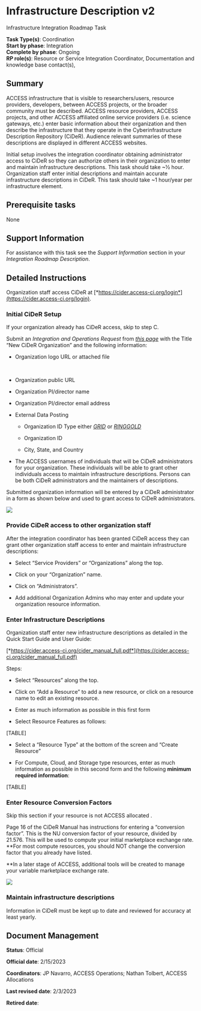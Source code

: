 # Infrastructure Description v2

Infrastructure Integration Roadmap Task

**Task Type(s)**: Coordination  
**Start by phase**: Integration  
**Complete by phase**: Ongoing  
**RP role(s)**: Resource or Service Integration Coordinator, Documentation and knowledge base contact(s),

## Summary

ACCESS infrastructure that is visible to researchers/users, resource providers, developers, between ACCESS projects, or the broader community must be described. ACCESS resource providers, ACCESS projects, and other ACCESS affiliated online service providers (i.e. science gateways, etc.) enter basic information about their organization and then describe the infrastructure that they operate in the Cyberinfrastructure Description Repository (CiDeR). Audience relevant summaries of these descriptions are displayed in different ACCESS websites.

Initial setup involves the integration coordinator obtaining administrator access to CiDeR so they can authorize others in their organization to enter and maintain infrastructure descriptions. This task should take ~½ hour. Organization staff enter initial descriptions and maintain accurate infrastructure descriptions in CiDeR. This task should take ~1 hour/year per infrastructure element.

## Prerequisite tasks

None

## Support Information

For assistance with this task see the *Support Information* section in your *Integration Roadmap Description*.

## Detailed Instructions

Organization staff access CiDeR at [*https://cider.access-ci.org/login*](https://cider.access-ci.org/login).

### Initial CiDeR Setup

If your organization already has CiDeR access, skip to step C.

Submit an *Integration and Operations Request* from [*this page*](https://operations.access-ci.org/help) with the Title “New CiDeR Organization” and the following information:

- Organization logo URL or attached file

&nbsp;

- Organization public URL

- Organization PI/director name

- Organization PI/director email address

- External Data Posting

  - Organization ID Type either [*GRID*](https://www.grid.ac/) or [*RINGGOLD*](https://www.ringgold.com/ringgold-identifier/)

  - Organization ID

  - City, State, and Country

- The ACCESS usernames of individuals that will be CiDeR administrators for your organization. These individuals will be able to grant other individuals access to maintain infrastructure descriptions. Persons can be both CiDeR administrators and the maintainers of descriptions.

Submitted organization information will be entered by a CiDeR administrator in a form as shown below and used to grant access to CiDeR administrators.

![](/Users/navarro/GitHub/Integration_Roadmaps/docs/source/tasks/media/Infrastructure_Description_v2/media/image2.png)

### Provide CiDeR access to other organization staff

After the integration coordinator has been granted CiDeR access they can grant other organization staff access to enter and maintain infrastructure descriptions:

- Select “Service Providers” or “Organizations” along the top.

- Click on your “Organization” name.

- Click on “Administrators”.

- Add additional Organization Admins who may enter and update your organization resource information.

### Enter Infrastructure Descriptions

Organization staff enter new infrastructure descriptions as detailed in the Quick Start Guide and User Guide:

[*https://cider.access-ci.org/cider_manual_full.pdf*](https://cider.access-ci.org/cider_manual_full.pdf)

Steps:

- Select “Resources” along the top.

- Click on “Add a Resource” to add a new resource, or click on a resource name to edit an existing resource.

- Enter as much information as possible in this first form

- Select Resource Features as follows:

[TABLE]

- Select a “Resource Type” at the bottom of the screen and “Create Resource”

- For Compute, Cloud, and Storage type resources, enter as much information as possible in this second form and the following **minimum required information**:

[TABLE]

### Enter Resource Conversion Factors

Skip this section if your resource is not ACCESS allocated .

Page 16 of the CiDeR Manual has instructions for entering a “conversion factor”. This is the NU conversion factor of your resource, divided by 21.576. This will be used to compute your initial marketplace exchange rate. **For most compute resources, you should NOT change the conversion factor that you already have listed.  
  
**In a later stage of ACCESS, additional tools will be created to manage your variable marketplace exchange rate.

![](/Users/navarro/GitHub/Integration_Roadmaps/docs/source/tasks/media/Infrastructure_Description_v2/media/image1.png)

### Maintain infrastructure descriptions

Information in CiDeR must be kept up to date and reviewed for accuracy at least yearly.

## Document Management

**Status**: Official

**Official date**: 2/15/2023

**Coordinators**: JP Navarro, ACCESS Operations; Nathan Tolbert, ACCESS Allocations

**Last revised date**: 2/3/2023

**Retired date**:
